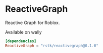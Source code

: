 # ReactiveGraph

Reactive Graph for Roblox.  
  
Available on wally
```toml
[dependencies]
ReactiveGraph = "rstk/reactivegraph@0.1.0"